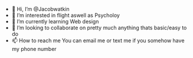 - 👋 Hi, I’m @Jacobwatkin
- 👀 I’m interested in flight aswell as Psycholoy
- 🌱 I’m currently learning Web design
- 💞️ I’m looking to collaborate on pretty much anything thats basic/easy to do
- 📫 How to reach me You can email me or text me if you somehow have my phone number


<!---
Jacobwatkin/Jacobwatkin is a ✨ special ✨ repository because its `README.md` (this file) appears on your GitHub profile.
You can click the Preview link to take a look at your changes.
--->
